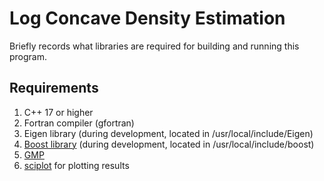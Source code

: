 # Log Concave Density Estimation

Briefly records what libraries are required for building and running this program. 

## Requirements

1. C++ 17 or higher
2. Fortran compiler (gfortran)
3. Eigen library (during development, located in /usr/local/include/Eigen)
4. [Boost library](https://www.boost.org/) (during development, located in /usr/local/include/boost)
5. [GMP](https://gmplib.org/)
6. [sciplot](https://sciplot.github.io/) for plotting results

